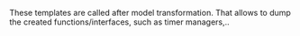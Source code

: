 These templates are called after model transformation. That allows to dump the created functions/interfaces, such as timer managers,..
